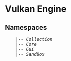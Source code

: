 # Vulkan Engine

## Namespaces
<pre>
    |-- <i>Collection</i>
    |-- <i>Core</i>
    |-- <i>Gui</i>
    |-- <i>SandBox</i>
</pre>